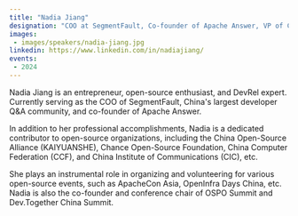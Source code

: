 ```yaml
---
title: "Nadia Jiang"
designation: "COO at SegmentFault, Co-founder of Apache Answer, VP of China Open-Source Alliance (KAIYUANSHE)"
images:
 - images/speakers/nadia-jiang.jpg
linkedin: https://www.linkedin.com/in/nadiajiang/
events:
 - 2024
---
```


Nadia Jiang is an entrepreneur, open-source enthusiast, and DevRel expert. Currently serving as the COO of SegmentFault, China's largest developer Q&A community, and co-founder of Apache Answer. 
 
 In addition to her professional accomplishments, Nadia is a dedicated contributor to open-source organizations, including the China Open-Source Alliance (KAIYUANSHE), Chance Open-Source Foundation, China Computer Federation (CCF), and China Institute of Communications (CIC), etc. 
 
 She plays an instrumental role in organizing and volunteering for various open-source events, such as ApacheCon Asia, OpenInfra Days China, etc. Nadia is also the co-founder and conference chair of OSPO Summit and Dev.Together China Summit.